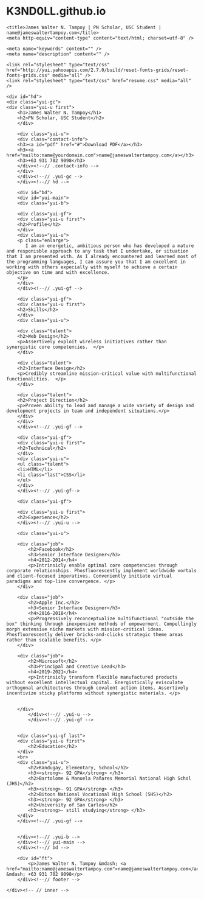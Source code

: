 # K3ND0LL.github.io

<!DOCTYPE html PUBLIC "-//W3C//DTD XHTML 1.0 Strict//EN" "http://www.w3.org/TR/xhtml1/DTD/xhtml1-strict.dtd">
<html>
<head>

    <title>James Walter N. Tampoy | PN Scholar, USC Student | name@jameswaltertampoy.com</title>
    <meta http-equiv="content-type" content="text/html; charset=utf-8" />

    <meta name="keywords" content="" />
    <meta name="description" content="" />

    <link rel="stylesheet" type="text/css" href="http://yui.yahooapis.com/2.7.0/build/reset-fonts-grids/reset-fonts-grids.css" media="all" /> 
    <link rel="stylesheet" type="text/css" href="resume.css" media="all" />

</head>
<body>

<div id="doc2" class="yui-t7">
<div id="inner">
    
    <div id="hd">
    <div class="yui-gc">
    <div class="yui-u first">
        <h1>James Walter N. Tampoy</h1>
        <h2>PN Scholar, USC Student</h2>
        </div>

        <div class="yui-u">
        <div class="contact-info">
        <h3><a id="pdf" href="#">Download PDF</a></h3>
        <h3><a href="mailto:name@yourdomain.com">name@jameswaltertampoy.com</a></h3>
        <h3>+63 931 702 9098</h3>
        </div><!--// .contact-info -->
        </div>
        </div><!--// .yui-gc -->
        </div><!--// hd -->

        <div id="bd">
        <div id="yui-main">
        <div class="yui-b">

        <div class="yui-gf">
        <div class="yui-u first">
        <h2>Profile</h2>
        </div>
        <div class="yui-u">
        <p class="enlarge">
           I am an energetic, ambitious person who has developed a mature and responisble approach to any task that I undertake, or situation that I am presented with. As I already encountered and learned most of the programming languages, I can assure you that I am excellent in working with others expecially with myself to achieve a certain objective on time and with excellence.
        </p>
        </div>
        </div><!--// .yui-gf -->

        <div class="yui-gf">
        <div class="yui-u first">
        <h2>Skills</h2>
        </div>
        <div class="yui-u">

        <div class="talent">
        <h2>Web Design</h2>
        <p>Assertively exploit wireless initiatives rather than synergistic core competencies.  </p>
        </div>

        <div class="talent">
        <h2>Interface Design</h2>
        <p>Credibly streamline mission-critical value with multifunctional functionalities.  </p>
        </div>

        <div class="talent">
        <h2>Project Direction</h2>
        <p>Proven ability to lead and manage a wide variety of design and development projects in team and independent situations.</p>
        </div>
        </div>
        </div><!--// .yui-gf -->

        <div class="yui-gf">
        <div class="yui-u first">
        <h2>Technical</h2>
        </div>
        <div class="yui-u">
        <ul class="talent">
        <li>HTML</li>
        <li class="last">CSS</li>
        </ul>
        </div>
        </div><!--// .yui-gf-->

        <div class="yui-gf">
    
        <div class="yui-u first">
        <h2>Experience</h2>
        </div><!--// .yui-u -->

        <div class="yui-u">

        <div class="job">
            <h2>Facebook</h2>
            <h3>Senior Interface Designer</h3>
            <h4>2012-2014</h4>
            <p>Intrinsicly enable optimal core competencies through corporate relationships. Phosfluorescently implement worldwide vortals and client-focused imperatives. Conveniently initiate virtual paradigms and top-line convergence. </p>
        </div>

        <div class="job">
            <h2>Apple Inc.</h2>
            <h3>Senior Interface Designer</h3>
            <h4>2016-2018</h4>
            <p>Progressively reconceptualize multifunctional "outside the box" thinking through inexpensive methods of empowerment. Compellingly morph extensive niche markets with mission-critical ideas. Phosfluorescently deliver bricks-and-clicks strategic theme areas rather than scalable benefits. </p>
        </div>

        <div class="job">
            <h2>Microsoft</h2>
            <h3>Principal and Creative Lead</h3>
            <h4>2019-2021</h4>
            <p>Intrinsicly transform flexible manufactured products without excellent intellectual capital. Energistically evisculate orthogonal architectures through covalent action items. Assertively incentivize sticky platforms without synergistic materials. </p>
        

        </div>
            </div><!--// .yui-u -->
            </div><!--// .yui-gf -->

   
        <div class="yui-gf last">
        <div class="yui-u first">
            <h2>Education</h2>
        </div>
        <br>
        <div class="yui-u">
            <h2>Kandugay, Elementary, School</h2>
            <h3><strong>- 92 GPA</strong> </h3>
            <h2>Bartolome & Manuela Pañares Memorial National High Schol (JHS)</h2>
            <h3><strong>- 91 GPA</strong> </h3>
            <h2>Bitoon National Vocational High School (SHS)</h2>
            <h3><strong>- 92 GPA</strong> </h3>
            <h2>University of San Carlos</h2>
            <h3><strong>- still studying</strong> </h3>
        </div>
        </div><!--// .yui-gf -->


        </div><!--// .yui-b -->
        </div><!--// yui-main -->
        </div><!--// bd -->

        <div id="ft">
            <p>James Walter N. Tampoy &mdash; <a href="mailto:name@jameswaltertampoy.com">name@jameswaltertampoy.com</a> &mdash; +63 931 702 9098</p>
        </div><!--// footer -->

    </div><!-- // inner -->


</div><!--// doc -->


</body>
</html>
